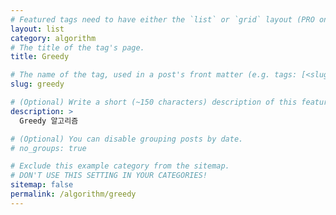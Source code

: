 ```yaml
---
# Featured tags need to have either the `list` or `grid` layout (PRO only).
layout: list
category: algorithm
# The title of the tag's page.
title: Greedy

# The name of the tag, used in a post's front matter (e.g. tags: [<slug>]).
slug: greedy

# (Optional) Write a short (~150 characters) description of this featured tag.
description: >
  Greedy 알고리즘

# (Optional) You can disable grouping posts by date.
# no_groups: true

# Exclude this example category from the sitemap.
# DON'T USE THIS SETTING IN YOUR CATEGORIES!
sitemap: false
permalink: /algorithm/greedy
---
```

